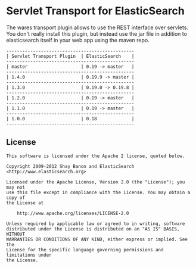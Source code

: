 Servlet Transport for ElasticSearch
==================================

The wares transport plugin allows to use the REST interface over servlets. You don't really install this plugin,
but instead use the jar file in addition to elasticsearch itself in your web app using the maven repo.

    ------------------------------------------------
    | Servlet Transport Plugin  | ElasticSearch    |
    ------------------------------------------------
    | master                    | 0.19 -> master   |
    ------------------------------------------------
    | 1.4.0                     | 0.19.9 -> master |
    ------------------------------------------------
    | 1.3.0                     | 0.19.0 -> 0.19.8 |
    ------------------------------------------------
    | 1.2.0                     | 0.19 -> master   |
    ------------------------------------------------
    | 1.1.0                     | 0.19 -> master   |
    ------------------------------------------------
    | 1.0.0                     | 0.18             |
    ------------------------------------------------

License
-------

    This software is licensed under the Apache 2 license, quoted below.

    Copyright 2009-2012 Shay Banon and ElasticSearch <http://www.elasticsearch.org>

    Licensed under the Apache License, Version 2.0 (the "License"); you may not
    use this file except in compliance with the License. You may obtain a copy of
    the License at

        http://www.apache.org/licenses/LICENSE-2.0

    Unless required by applicable law or agreed to in writing, software
    distributed under the License is distributed on an "AS IS" BASIS, WITHOUT
    WARRANTIES OR CONDITIONS OF ANY KIND, either express or implied. See the
    License for the specific language governing permissions and limitations under
    the License.
